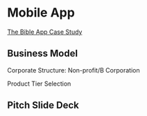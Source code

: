 # Mobile App

[The Bible App Case Study](the_bible_app_case_study.md)

## Business Model

Corporate Structure: Non-profit/B Corporation

Product Tier Selection

## Pitch Slide Deck







